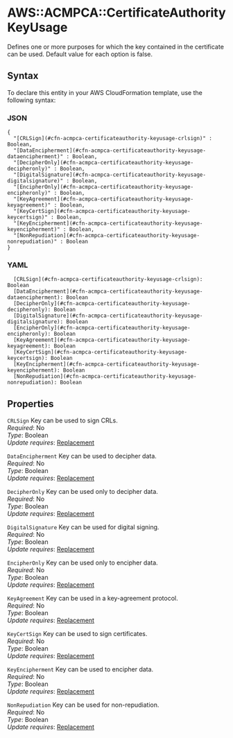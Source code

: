 # AWS::ACMPCA::CertificateAuthority KeyUsage<a name="aws-properties-acmpca-certificateauthority-keyusage"></a>

Defines one or more purposes for which the key contained in the certificate can be used\. Default value for each option is false\.

## Syntax<a name="aws-properties-acmpca-certificateauthority-keyusage-syntax"></a>

To declare this entity in your AWS CloudFormation template, use the following syntax:

### JSON<a name="aws-properties-acmpca-certificateauthority-keyusage-syntax.json"></a>

```
{
  "[CRLSign](#cfn-acmpca-certificateauthority-keyusage-crlsign)" : Boolean,
  "[DataEncipherment](#cfn-acmpca-certificateauthority-keyusage-dataencipherment)" : Boolean,
  "[DecipherOnly](#cfn-acmpca-certificateauthority-keyusage-decipheronly)" : Boolean,
  "[DigitalSignature](#cfn-acmpca-certificateauthority-keyusage-digitalsignature)" : Boolean,
  "[EncipherOnly](#cfn-acmpca-certificateauthority-keyusage-encipheronly)" : Boolean,
  "[KeyAgreement](#cfn-acmpca-certificateauthority-keyusage-keyagreement)" : Boolean,
  "[KeyCertSign](#cfn-acmpca-certificateauthority-keyusage-keycertsign)" : Boolean,
  "[KeyEncipherment](#cfn-acmpca-certificateauthority-keyusage-keyencipherment)" : Boolean,
  "[NonRepudiation](#cfn-acmpca-certificateauthority-keyusage-nonrepudiation)" : Boolean
}
```

### YAML<a name="aws-properties-acmpca-certificateauthority-keyusage-syntax.yaml"></a>

```
  [CRLSign](#cfn-acmpca-certificateauthority-keyusage-crlsign): Boolean
  [DataEncipherment](#cfn-acmpca-certificateauthority-keyusage-dataencipherment): Boolean
  [DecipherOnly](#cfn-acmpca-certificateauthority-keyusage-decipheronly): Boolean
  [DigitalSignature](#cfn-acmpca-certificateauthority-keyusage-digitalsignature): Boolean
  [EncipherOnly](#cfn-acmpca-certificateauthority-keyusage-encipheronly): Boolean
  [KeyAgreement](#cfn-acmpca-certificateauthority-keyusage-keyagreement): Boolean
  [KeyCertSign](#cfn-acmpca-certificateauthority-keyusage-keycertsign): Boolean
  [KeyEncipherment](#cfn-acmpca-certificateauthority-keyusage-keyencipherment): Boolean
  [NonRepudiation](#cfn-acmpca-certificateauthority-keyusage-nonrepudiation): Boolean
```

## Properties<a name="aws-properties-acmpca-certificateauthority-keyusage-properties"></a>

`CRLSign`  <a name="cfn-acmpca-certificateauthority-keyusage-crlsign"></a>
Key can be used to sign CRLs\.  
*Required*: No  
*Type*: Boolean  
*Update requires*: [Replacement](https://docs.aws.amazon.com/AWSCloudFormation/latest/UserGuide/using-cfn-updating-stacks-update-behaviors.html#update-replacement)

`DataEncipherment`  <a name="cfn-acmpca-certificateauthority-keyusage-dataencipherment"></a>
Key can be used to decipher data\.  
*Required*: No  
*Type*: Boolean  
*Update requires*: [Replacement](https://docs.aws.amazon.com/AWSCloudFormation/latest/UserGuide/using-cfn-updating-stacks-update-behaviors.html#update-replacement)

`DecipherOnly`  <a name="cfn-acmpca-certificateauthority-keyusage-decipheronly"></a>
Key can be used only to decipher data\.  
*Required*: No  
*Type*: Boolean  
*Update requires*: [Replacement](https://docs.aws.amazon.com/AWSCloudFormation/latest/UserGuide/using-cfn-updating-stacks-update-behaviors.html#update-replacement)

`DigitalSignature`  <a name="cfn-acmpca-certificateauthority-keyusage-digitalsignature"></a>
 Key can be used for digital signing\.  
*Required*: No  
*Type*: Boolean  
*Update requires*: [Replacement](https://docs.aws.amazon.com/AWSCloudFormation/latest/UserGuide/using-cfn-updating-stacks-update-behaviors.html#update-replacement)

`EncipherOnly`  <a name="cfn-acmpca-certificateauthority-keyusage-encipheronly"></a>
Key can be used only to encipher data\.  
*Required*: No  
*Type*: Boolean  
*Update requires*: [Replacement](https://docs.aws.amazon.com/AWSCloudFormation/latest/UserGuide/using-cfn-updating-stacks-update-behaviors.html#update-replacement)

`KeyAgreement`  <a name="cfn-acmpca-certificateauthority-keyusage-keyagreement"></a>
Key can be used in a key\-agreement protocol\.  
*Required*: No  
*Type*: Boolean  
*Update requires*: [Replacement](https://docs.aws.amazon.com/AWSCloudFormation/latest/UserGuide/using-cfn-updating-stacks-update-behaviors.html#update-replacement)

`KeyCertSign`  <a name="cfn-acmpca-certificateauthority-keyusage-keycertsign"></a>
Key can be used to sign certificates\.  
*Required*: No  
*Type*: Boolean  
*Update requires*: [Replacement](https://docs.aws.amazon.com/AWSCloudFormation/latest/UserGuide/using-cfn-updating-stacks-update-behaviors.html#update-replacement)

`KeyEncipherment`  <a name="cfn-acmpca-certificateauthority-keyusage-keyencipherment"></a>
Key can be used to encipher data\.  
*Required*: No  
*Type*: Boolean  
*Update requires*: [Replacement](https://docs.aws.amazon.com/AWSCloudFormation/latest/UserGuide/using-cfn-updating-stacks-update-behaviors.html#update-replacement)

`NonRepudiation`  <a name="cfn-acmpca-certificateauthority-keyusage-nonrepudiation"></a>
Key can be used for non\-repudiation\.  
*Required*: No  
*Type*: Boolean  
*Update requires*: [Replacement](https://docs.aws.amazon.com/AWSCloudFormation/latest/UserGuide/using-cfn-updating-stacks-update-behaviors.html#update-replacement)